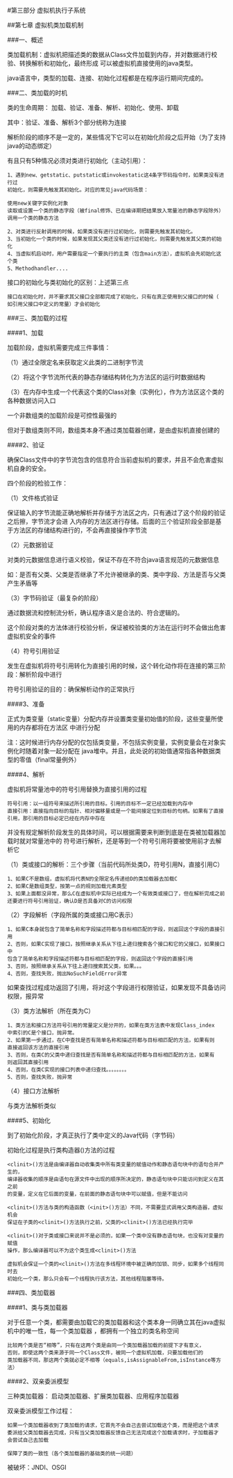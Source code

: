 #第三部分 虚拟机执行子系统

##第七章 虚拟机类加载机制

###一、概述

类加载机制：虚拟机把描述类的数据从Class文件加载到内存，并对数据进行校验、转换解析和初始化，最终形成
可以被虚拟机直接使用的java类型。

java语言中，类型的加载、连接、初始化过程都是在程序运行期间完成的。

###二、类加载的时机

类的生命周期：
加载、验证、准备、解析、初始化、使用、卸载

其中：验证、准备、解析3个部分统称为连接

解析阶段的顺序不是一定的，某些情况下它可以在初始化阶段之后开始（为了支持java的动态绑定）

有且只有5种情况必须对类进行初始化（主动引用）：

    1、遇到new、getstatic、putstatic或invokestatic这4条字节码指令时，如果类没有进行过
    初始化，则需要先触发其初始化。对应的常见java代码场景：
    
    使用new关键字实例化对象
    读取或设置一个类的静态字段（被final修饰、已在编译期把结果放入常量池的静态字段除外）
    调用一个类的静态方法
    
    2、对类进行反射调用的时候，如果类没有进行过初始化，则需要先触发其初始化。
    3、当初始化一个类的时候，如果发现其父类还没有进行过初始化，则需要先触发其父类的初始化
    4、当虚拟机启动时，用户需要指定一个要执行的主类（包含main方法），虚拟机会先初始化这个类
    5、Methodhandler....
    
接口的初始化与类初始化的区别：上述第三点

    接口在初始化时，并不要求其父接口全部都完成了初始化，只有在真正使用到父接口的时候（
    如引用父接口中定义的常量）才会初始化
    
###三、类加载的过程

####1、加载

加载阶段，虚拟机需要完成三件事情：

（1）通过全限定名来获取定义此类的二进制字节流

（2）将这个字节流所代表的静态存储结构转化为方法区的运行时数据结构

（3）在内存中生成一个代表这个类的Class对象（实例化），作为方法区这个类的各种数据访问入口

一个非数组类的加载阶段是可控性最强的

但对于数组类则不同，数组类本身不通过类加载器创建，是由虚拟机直接创建的

####2、验证

确保Class文件中的字节流包含的信息符合当前虚拟机的要求，并且不会危害虚拟机自身的安全。

四个阶段的检验工作：

（1）文件格式验证

保证输入的字节流能正确地解析并存储于方法区之内，只有通过了这个阶段的验证之后擦，字节流才会进
入内存的方法区进行存储。后面的三个验证阶段全部是基于方法区的存储结构进行的，不会再直接操作字节流

（2）元数据验证

对类的元数据信息进行语义校验，保证不存在不符合java语言规范的元数据信息

如：是否有父类、父类是否继承了不允许被继承的类、类中字段、方法是否与父类产生矛盾等

（3）字节码验证（最复杂的阶段）

通过数据流和控制流分析，确认程序语义是合法的、符合逻辑的。

这个阶段对类的方法体进行校验分析，保证被校验类的方法在运行时不会做出危害虚拟机安全的事件

（4）符号引用验证

发生在虚拟机将符号引用转化为直接引用的时候，这个转化动作将在连接的第三阶段：解析阶段中进行

符号引用验证的目的：确保解析动作的正常执行

####3、准备

正式为类变量（static变量）分配内存并设置类变量初始值的阶段，这些变量所使用的内存都将在方法区
中进行分配

注：这时候进行内存分配的仅包括类变量，不包括实例变量，实例变量会在对象实例化时随着对象一起分配在
java堆中。并且，此处说的初始值通常指各种数据类型的零值（final常量例外）

####4、解析

虚拟机将常量池中的符号引用替换为直接引用的过程

    符号引用：以一组符号来描述所引用的目标。引用的目标不一定已经加载到内存中
    直接引用：直接指向目标的指针、相对偏移量或是一个能间接定位到目标的句柄。如果有了直接
    引用，那引用的目标必定已经在内存中存在
    
并没有规定解析阶段发生的具体时间，可以根据需要来判断到底是在类被加载器加载时就对常量池中的
符号进行解析，还是等到一个符号引用将要被使用前才去解析它

（1）类或接口的解析：三个步骤（当前代码所处类D，符号引用N，直接引用C）
    
    1、如果C不是数组，虚拟机将代表N的全限定名传递给D的类加载器去加载C
    2、如果C是数组类型，按第一点的规则加载元素类型
    3、如果上面都没异常，那么C在虚拟机中实际已经成为一个有效类或接口了，但在解析完成之前
    还要进行符号引用验证，确认D是否具备对C的访问权限
    
（2）字段解析（字段所属的类或接口用C表示）

    1、如果C本身就包含了简单名称和字段描述符都与目标相匹配的字段，则返回这个字段的直接引用
    2、否则，如果C实现了接口，按照继承关系从下往上递归搜索各个接口和它的父接口，如果接口中
    包含了简单名称和字段描述符都与目标相匹配的字段，则返回这个字段的直接引用
    3、否则，按照继承关系从下往上递归搜索其父类，如果。。。
    4、否则，查找失败，抛出NoSuchFieldError异常
    
如果查找过程成功返回了引用，将对这个字段进行权限验证，如果发现不具备访问权限，报异常
 
（3）类方法解析（所在类为C）

    1、类方法和接口方法符号引用的常量定义是分开的，如果在类方法表中发现Class_index
    中索引的C是个接口，抛异常。
    2、如果第一步通过，在C中查找是否有简单名称和描述符都与目标相匹配的方法，如果有则
    直接返回该方法的直接引用
    3、否则，在类C的父类中递归查找是否有简单名称和描述符都与目标相匹配的方法，如果有
    则返回其直接引用
    4、否则，在类C实现的接口列表中递归查找。。。。。。。。
    5、否则，查找失败，抛异常
    
（4）接口方法解析

与类方法解析类似

####5、初始化

到了初始化阶段，才真正执行了类中定义的Java代码（字节码）

初始化过程是执行类构造器<clinit>()方法的过程

    <clinit>()方法是由编译器自动收集类中所有类变量的赋值动作和静态语句块中的语句合并产生的，
    编译器收集的顺序是由语句在源文件中出现的顺序所决定的，静态语句块中只能访问到定义在其之前
    的变量，定义在它后面的变量，在前面的静态语句块中可以赋值，但是不能访问
    
    <clinit>()方法与类的构造函数（<init>()方法）不同，不需要显式调用父类构造器，虚拟机会
    保证在子类的<clinit>()方法执行之前，父类的<clinit>()方法已经执行完毕
    
    <clinit>()对于类或接口来说并不是必须的，如果一个类中没有静态语句块，也没有对变量的赋值
    操作，那么编译器可以不为这个类生成<clinit>()方法
    
    虚拟机会保证一个类的<clinit>()方法在多线程环境中被正确的加锁、同步，如果多个线程同时去
    初始化一个类，那么只会有一个线程执行该方法，其他线程阻塞等待。
    
###四、类加载器

####1、类与类加载器

对于任意一个类，都需要由加载它的类加载器和这个类本身一同确立其在java虚拟机中的唯一性，每一个类加载器
，都拥有一个独立的类名称空间

    比较两个类是否“相等”，只有在这两个类是由同一个类加载器加载的前提下才有意义，
    否则，即使这两个类来源于同一个Class文件，被同一个虚拟机加载，只要加载他们的
    类加载器不同，那这两个类就必定不相等（equals,isAssignableFrom,isInstance等方法）

####2、双亲委派模型

三种类加载器： 启动类加载器、扩展类加载器、应用程序加载器

双亲委派模型工作过程：

    如果一个类加载器收到了类加载的请求，它首先不会自己去尝试加载这个类，而是把这个请求
    委派给父类加载器去完成，只有当父类加载器反馈自己无法完成这个加载请求时，子加载器才
    会尝试自己去加载
    
    保障了类的一致性（各个类加载器的基础类的统一问题）
    
    
被破坏：JNDI、OSGI